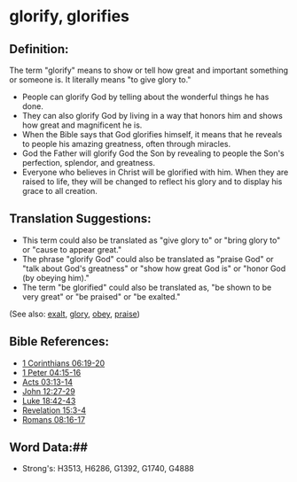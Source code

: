 # glorify, glorifies #

## Definition: ##

The term "glorify" means to show or tell how great and important something or someone is. It literally means "to give glory to."

* People can glorify God by telling about the wonderful things he has done.
* They can also glorify God by living in a way that honors him and shows how great and magnificent he is.
* When the Bible says that God glorifies himself, it means that he reveals to people his amazing greatness, often through miracles.
* God the Father will glorify God the Son by revealing to people the Son's perfection, splendor, and greatness.
* Everyone who believes in Christ will be glorified with him. When they are raised to life, they will be changed to reflect his glory and to display his grace to all creation.

## Translation Suggestions: ##

* This term could also be translated as "give glory to" or "bring glory to" or "cause to appear great."
* The phrase "glorify God" could also be translated as "praise God" or "talk about God's greatness" or "show how great God is" or "honor God (by obeying him)."
* The term "be glorified" could also be translated as, "be shown to be very great" or "be praised" or "be exalted."

(See also: [exalt](../kt/exalt.md), [glory](../kt/glory.md), [obey](../other/obey.md), [praise](../other/praise.md))

## Bible References: ##

* [1 Corinthians 06:19-20](rc://en/tn/help/1co/06/19)
* [1 Peter 04:15-16](rc://en/tn/help/1pe/04/15)
* [Acts 03:13-14](rc://en/tn/help/act/03/13)
* [John 12:27-29](rc://en/tn/help/jhn/12/27)
* [Luke 18:42-43](rc://en/tn/help/luk/18/42)
* [Revelation 15:3-4](rc://en/tn/help/rev/15/03)
* [Romans 08:16-17](rc://en/tn/help/rom/08/16)


## Word Data:##

* Strong's: H3513, H6286, G1392, G1740, G4888

